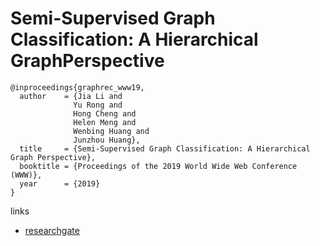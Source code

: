 # Semi-Supervised Graph Classification: A Hierarchical GraphPerspective

```
@inproceedings{graphrec_www19,
  author    = {Jia Li and
              Yu Rong and
              Hong Cheng and
              Helen Meng and
              Wenbing Huang and
              Junzhou Huang},
  title     = {Semi-Supervised Graph Classification: A Hierarchical Graph Perspective},
  booktitle = {Proceedings of the 2019 World Wide Web Conference (WWW)},
  year      = {2019}
}
```

links
- [researchgate](https://www.researchgate.net/publication/331166210_Semi-Supervised_Graph_Classification_A_Hierarchical_Graph_Perspective_ACM_Reference_Format)
